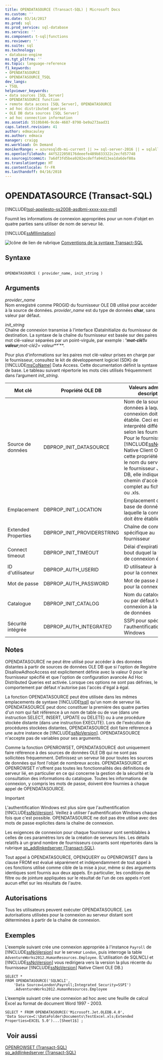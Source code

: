 ```yaml
---
title: OPENDATASOURCE (Transact-SQL) | Microsoft Docs
ms.custom: ''
ms.date: 03/14/2017
ms.prod: sql
ms.prod_service: sql-database
ms.service: ''
ms.component: t-sql|functions
ms.reviewer: ''
ms.suite: sql
ms.technology:
- database-engine
ms.tgt_pltfrm: ''
ms.topic: language-reference
f1_keywords:
- OPENDATASOURCE
- OPENDATASOURCE_TSQL
dev_langs:
- TSQL
helpviewer_keywords:
- data sources [SQL Server]
- OPENDATASOURCE function
- remote data access [SQL Server], OPENDATASOURCE
- ad hoc distributed queries
- OLE DB data sources [SQL Server]
- ad hoc connection information
ms.assetid: 5510b846-9cde-4687-8798-be9a273aad31
caps.latest.revision: 41
author: edmacauley
ms.author: edmaca
manager: craigg
ms.workload: On Demand
monikerRange: = azuresqldb-mi-current || >= sql-server-2016 || = sqlallproducts-allversions
ms.openlocfilehash: 44f5222050176deeefe489b833322c2ecfd57748
ms.sourcegitcommit: 7a6df3fd5bea9282ecdeffa94d13ea1da6def80a
ms.translationtype: HT
ms.contentlocale: fr-FR
ms.lasthandoff: 04/16/2018
---
```

# <a name="opendatasource-transact-sql"></a>OPENDATASOURCE (Transact-SQL)
[!INCLUDE[tsql-appliesto-ss2008-asdbmi-xxxx-xxx-md](../../includes/tsql-appliesto-ss2008-asdbmi-xxxx-xxx-md.md)]

  Fournit les informations de connexion appropriées pour un nom d'objet en quatre parties sans utiliser de nom de serveur lié.  

[!INCLUDE[ssMIlimitation](../../includes/sql-db-mi-limitation.md)]

 ![Icône de lien de rubrique](../../database-engine/configure-windows/media/topic-link.gif "Icône lien de rubrique") [Conventions de la syntaxe Transact-SQL](../../t-sql/language-elements/transact-sql-syntax-conventions-transact-sql.md)  
  
## <a name="syntax"></a>Syntaxe  
  
```  
  
OPENDATASOURCE ( provider_name, init_string )  
```  
  
## <a name="arguments"></a>Arguments  
 *provider_name*  
 Nom enregistré comme PROGID du fournisseur OLE DB utilisé pour accéder à la source de données. *provider_name* est du type de données **char**, sans valeur par défaut.  
  
 *init_string*  
 Chaîne de connexion transmise à l’interface IDataInitialize du fournisseur de destination. La syntaxe de la chaîne du fournisseur est basée sur des paires mot clé-valeur séparées par un point-virgule, par exemple : **'***mot-clé1*=* valeur***;***mot-clé2*=* valeur***'**.  
  
 Pour plus d'informations sur les paires mot clé-valeur prises en charge par le fournisseur, consultez le kit de développement logiciel (SDK) de [!INCLUDE[msCoName](../../includes/msconame-md.md)] Data Access. Cette documentation définit la syntaxe de base. Le tableau suivant répertorie les mots clés utilisés fréquemment dans l’argument *init_string*.  
  
|Mot clé|Propriété OLE DB|Valeurs admises et description|  
|-------------|---------------------|----------------------------------|  
|Source de données|DBPROP_INIT_DATASOURCE|Nom de la source de données à laquelle la connexion doit être établie. Ceci est interprété différemment selon les fournisseurs. Pour le fournisseur [!INCLUDE[ssNoVersion](../../includes/ssnoversion-md.md)] Native Client OLE DB, cette propriété indique le nom du serveur. Pour le fournisseur Jet OLE DB, elle indique le chemin d'accès complet au fichier .mdb ou .xls.|  
|Emplacement|DBPROP_INIT_LOCATION|Emplacement de la base de données à laquelle la connexion doit être établie|  
|Extended Properties|DBPROP_INIT_PROVIDERSTRING|Chaîne de connexion spécifique au fournisseur|  
|Connect timeout|DBPROP_INIT_TIMEOUT|Délai d'expiration au bout duquel la tentative de connexion échoue|  
|ID d'utilisateur|DBPROP_AUTH_USERID|ID utilisateur à utiliser pour la connexion|  
|Mot de passe|DBPROP_AUTH_PASSWORD|Mot de passe à utiliser pour la connexion|  
|Catalogue|DBPROP_INIT_CATALOG|Nom du catalogue initial ou par défaut lors de la connexion à la source de données|  
|Sécurité intégrée|DBPROP_AUTH_INTEGRATED|SSPI pour spécifier l'authentification Windows|  
  
## <a name="remarks"></a>Notes   
 OPENDATASOURCE ne peut être utilisé pour accéder à des données distantes à partir de sources de données OLE DB que si l'option de Registre DisallowAdhocAccess est explicitement définie avec la valeur 0 pour le fournisseur spécifié et que l'option de configuration avancée Ad Hoc Distributed Queries est activée. Lorsque ces options ne sont pas définies, le comportement par défaut n'autorise pas l'accès d'égal à égal.  
  
 La fonction OPENDATASOURCE peut être utilisée dans les mêmes emplacements de syntaxe [!INCLUDE[tsql](../../includes/tsql-md.md)] qu'un nom de serveur lié. OPENDATASOURCE peut donc constituer la première des quatre parties d'un nom qui fait référence à un nom de table ou de vue (dans une instruction SELECT, INSERT, UPDATE ou DELETE) ou à une procédure stockée distante (dans une instruction EXECUTE). Lors de l'exécution de procédures stockées distantes, OPENDATASOURCE doit faire référence à une autre instance de [!INCLUDE[ssNoVersion](../../includes/ssnoversion-md.md)]. OPENDATASOURCE n'accepte pas de variables pour ses arguments.  
  
 Comme la fonction OPENROWSET, OPENDATASOURCE doit uniquement faire référence à des sources de données OLE DB qui ne sont pas sollicitées fréquemment. Définissez un serveur lié pour toutes les sources de données qui font l'objet de nombreux accès. OPENDATASOURCE et OPENROWSET n'offrent pas toutes les fonctionnalités des définitions de serveur lié, en particulier en ce qui concerne la gestion de la sécurité et la consultation des informations du catalogue. Toutes les informations de connexion, y compris les mots de passe, doivent être fournies à chaque appel de OPENDATASOURCE.  
  
> [!IMPORTANT]  
>  L'authentification Windows est plus sûre que l'authentification [!INCLUDE[ssNoVersion](../../includes/ssnoversion-md.md)]. Veillez à utiliser l'authentification Windows chaque fois que c'est possible. OPENDATASOURCE ne doit pas être utilisé avec des mots de passe explicites dans la chaîne de connexion.  
  
 Les exigences de connexion pour chaque fournisseur sont semblables à celles de ces paramètres lors de la création de serveurs liés. Les détails relatifs à un grand nombre de fournisseurs courants sont répertoriés dans la rubrique [sp_addlinkedserver &#40;Transact-SQL&#41;](../../relational-databases/system-stored-procedures/sp-addlinkedserver-transact-sql.md).  
  
 Tout appel à OPENDATASOURCE, OPENQUERY ou OPENROWSET dans la clause FROM est évalué séparément et indépendamment de tout appel à ces fonctions utilisé comme cible de la mise à jour, même si des arguments identiques sont fournis aux deux appels. En particulier, les conditions de filtre ou de jointure appliquées sur le résultat de l'un de ces appels n'ont aucun effet sur les résultats de l'autre.  
  
## <a name="permissions"></a>Autorisations  
 Tous les utilisateurs peuvent exécuter OPENDATASOURCE. Les autorisations utilisées pour la connexion au serveur distant sont déterminées à partir de la chaîne de connexion.  
  
## <a name="examples"></a>Exemples  
 L'exemple suivant crée une connexion appropriée à l'instance `Payroll` de [!INCLUDE[ssNoVersion](../../includes/ssnoversion-md.md)] sur le serveur `London`, puis interroge la table `AdventureWorks2012.HumanResources.Employee`. (L'utilisation de SQLNCLI et [!INCLUDE[ssNoVersion](../../includes/ssnoversion-md.md)] vous redirigera vers la version la plus récente du fournisseur [!INCLUDE[ssNoVersion](../../includes/ssnoversion-md.md)] Native Client OLE DB.)  
  
```  
SELECT *  
FROM OPENDATASOURCE('SQLNCLI',  
    'Data Source=London\Payroll;Integrated Security=SSPI')  
    .AdventureWorks2012.HumanResources.Employee  
```  
  
 L’exemple suivant crée une connexion ad hoc avec une feuille de calcul Excel au format de document Word 1997 - 2003.  
  
```  
SELECT * FROM OPENDATASOURCE('Microsoft.Jet.OLEDB.4.0',  
'Data Source=C:\DataFolder\Documents\TestExcel.xls;Extended Properties=EXCEL 5.0')...[Sheet1$] ;  
```  
  
## <a name="see-also"></a> Voir aussi  
 [OPENROWSET &#40;Transact-SQL&#41;](../../t-sql/functions/openrowset-transact-sql.md)   
 [sp_addlinkedserver &#40;Transact-SQL&#41;](../../relational-databases/system-stored-procedures/sp-addlinkedserver-transact-sql.md)  
  
  
